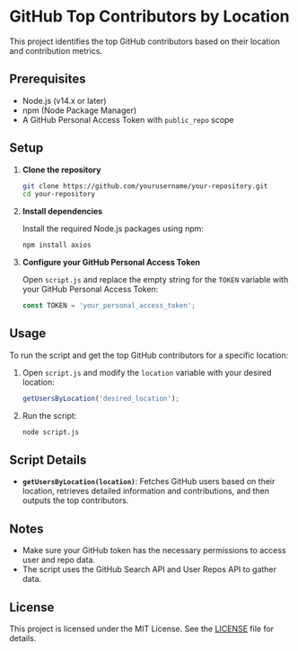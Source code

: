 # GitHub Top Contributors by Location

This project identifies the top GitHub contributors based on their location and contribution metrics.

## Prerequisites

- Node.js (v14.x or later)
- npm (Node Package Manager)
- A GitHub Personal Access Token with `public_repo` scope

## Setup

1. **Clone the repository**

   ```bash
   git clone https://github.com/yourusername/your-repository.git
   cd your-repository
   ```

2. **Install dependencies**

   Install the required Node.js packages using npm:

   ```bash
   npm install axios
   ```

3. **Configure your GitHub Personal Access Token**

   Open `script.js` and replace the empty string for the `TOKEN` variable with your GitHub Personal Access Token:

   ```js
   const TOKEN = 'your_personal_access_token';
   ```

## Usage

To run the script and get the top GitHub contributors for a specific location:

1. Open `script.js` and modify the `location` variable with your desired location:

   ```js
   getUsersByLocation('desired_location');
   ```

2. Run the script:

   ```bash
   node script.js
   ```

## Script Details

- **`getUsersByLocation(location)`**: Fetches GitHub users based on their location, retrieves detailed information and contributions, and then outputs the top contributors.

## Notes

- Make sure your GitHub token has the necessary permissions to access user and repo data.
- The script uses the GitHub Search API and User Repos API to gather data.

## License

This project is licensed under the MIT License. See the [LICENSE](LICENSE) file for details.

